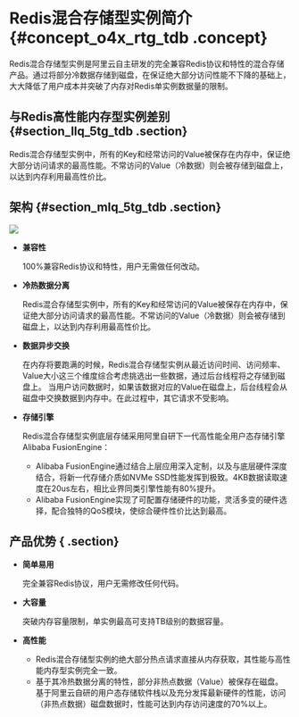 # Redis混合存储型实例简介 {#concept_o4x_rtg_tdb .concept}

Redis混合存储型实例是阿里云自主研发的完全兼容Redis协议和特性的混合存储产品。通过将部分冷数据存储到磁盘，在保证绝大部分访问性能不下降的基础上，大大降低了用户成本并突破了内存对Redis单实例数据量的限制。

## 与Redis高性能内存型实例差别 {#section_llq_5tg_tdb .section}

Redis混合存储型实例中，所有的Key和经常访问的Value被保存在内存中，保证绝大部分访问请求的最高性能。不常访问的Value（冷数据）则会被存储到磁盘上，以达到内存利用最高性价比。

## 架构 {#section_mlq_5tg_tdb .section}

![](http://static-aliyun-doc.oss-cn-hangzhou.aliyuncs.com/assets/img/3101/867_zh-CN.png)

-   **兼容性**

    100%兼容Redis协议和特性，用户无需做任何改动。

-   **冷热数据分离**

    Redis混合存储型实例中，所有的Key和经常访问的Value被保存在内存中，保证绝大部分访问请求的最高性能。不常访问的Value（冷数据）则会被存储到磁盘上，以达到内存利用最高性价比。

-   **数据异步交换**

    在内存将要跑满的时候，Redis混合存储型实例从最近访问时间、访问频率、Value大小这三个维度综合考虑挑选出一些数据，通过后台线程将之存储到磁盘上。 当用户访问数据时，如果该数据对应的Value在磁盘上，后台线程会从磁盘中交换数据到内存中。在此过程中，其它请求不受影响。

-   **存储引擎**

    Redis混合存储型实例底层存储采用阿里自研下一代高性能全用户态存储引擎Alibaba FusionEngine：

    -   Alibaba FusionEngine通过结合上层应用深入定制，以及与底层硬件深度结合，将新一代存储介质如NVMe SSD性能发挥到极致。4KB数据读取速度在20us左右，相比业界同类引擎性能有80%提升。
    -   Alibaba FusionEngine实现了可配置存储硬件的功能，灵活多变的硬件选择，配合独特的QoS模块，使综合硬件性价比达到最高。

## 产品优势 { .section}

-   **简单易用**

    完全兼容Redis协议，用户无需修改任何代码。

-   **大容量**

    突破内存容量限制，单实例最高可支持TB级别的数据容量。

-   **高性能**

    -   Redis混合存储型实例的绝大部分热点请求直接从内存获取，其性能与高性能内存型实例完全一致。
    -   基于其冷热数据分离的特性，部分非热点数据（Value）被保存在磁盘。基于阿里云自研的用户态存储软件栈以及充分发挥最新硬件的性能，访问（非热点数据）磁盘数据时，性能可达到内存访问速度的70%以上。

